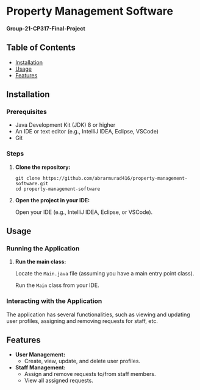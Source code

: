 <h1>Property Management Software</h1>

<h4>Group-21-CP317-Final-Project</h4>

<h2>Table of Contents</h2>
<ul>
    <li><a href="#installation">Installation</a></li>
    <li><a href="#usage">Usage</a></li>
    <li><a href="#features">Features</a></li>
</ul>

<h2 id="installation">Installation</h2>

<h3>Prerequisites</h3>
<ul>
    <li>Java Development Kit (JDK) 8 or higher</li>
    <li>An IDE or text editor (e.g., IntelliJ IDEA, Eclipse, VSCode)</li>
    <li>Git</li>
</ul>

<h3>Steps</h3>
<ol>
    <li><b>Clone the repository:</b>
        <pre><code>git clone https://github.com/abrarmurad416/property-management-software.git
cd property-management-software</code></pre>
    </li>
    <li><b>Open the project in your IDE:</b>
        <p>Open your IDE (e.g., IntelliJ IDEA, Eclipse, or VSCode).</p>
    </li>
</ol>

<h2 id="usage">Usage</h2>

<h3>Running the Application</h3>
<ol>
    <li><b>Run the main class:</b>
        <p>Locate the <code>Main.java</code> file (assuming you have a main entry point class).</p>
        <p>Run the <code>Main</code> class from your IDE.</p>
    </li>
</ol>

<h3>Interacting with the Application</h3>
<p>The application has several functionalities, such as viewing and updating user profiles, assigning and removing requests for staff, etc.</p>

<h2 id="features">Features</h2>
<ul>
    <li><b>User Management:</b>
        <ul>
            <li>Create, view, update, and delete user profiles.</li>
        </ul>
    </li>
    <li><b>Staff Management:</b>
        <ul>
            <li>Assign and remove requests to/from staff members.</li>
            <li>View all assigned requests.</li>
        </ul>
    </li>
</ul>
